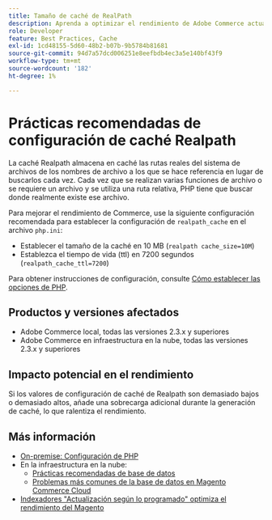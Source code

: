 ```yaml
---
title: Tamaño de caché de RealPath
description: Aprenda a optimizar el rendimiento de Adobe Commerce actualizando la configuración de caché de readlpath de PHP para utilizar la configuración recomendada.
role: Developer
feature: Best Practices, Cache
exl-id: 1cd48155-5d60-48b2-b07b-9b5784b81681
source-git-commit: 94d7a57dcd006251e8eefbdb4ec3a5e140bf43f9
workflow-type: tm+mt
source-wordcount: '182'
ht-degree: 1%

---
```


# Prácticas recomendadas de configuración de caché Realpath

La caché Realpath almacena en caché las rutas reales del sistema de archivos de los nombres de archivo a los que se hace referencia en lugar de buscarlos cada vez. Cada vez que se realizan varias funciones de archivo o se requiere un archivo y se utiliza una ruta relativa, PHP tiene que buscar donde realmente existe ese archivo.

Para mejorar el rendimiento de Commerce, use la siguiente configuración recomendada para establecer la configuración de `realpath_cache` en el archivo `php.ini`:

- Establecer el tamaño de la caché en 10 MB (`realpath cache_size=10M`)
- Establezca el tiempo de vida (ttl) en 7200 segundos (`realpath_cache_ttl=7200`)

Para obtener instrucciones de configuración, consulte [Cómo establecer las opciones de PHP](../../../installation/prerequisites/php-settings.md#how-to-set-php-options).

## Productos y versiones afectados

- Adobe Commerce local, todas las versiones 2.3.x y superiores
- Adobe Commerce en infraestructura en la nube, todas las versiones 2.3.x y superiores

## Impacto potencial en el rendimiento

Si los valores de configuración de caché de Realpath son demasiado bajos o demasiado altos, añade una sobrecarga adicional durante la generación de caché, lo que ralentiza el rendimiento.

## Más información

- [On-premise: Configuración de PHP](../../../performance/software.md#php-settings)
- En la infraestructura en la nube:
   - [Prácticas recomendadas de base de datos](database-on-cloud.md)
   - [Problemas más comunes de la base de datos en Magento Commerce Cloud](../maintenance/resolve-database-performance-issues.md)
- [Indexadores &quot;Actualización según lo programado&quot; optimiza el rendimiento del Magento](../maintenance/indexer-configuration.md)
